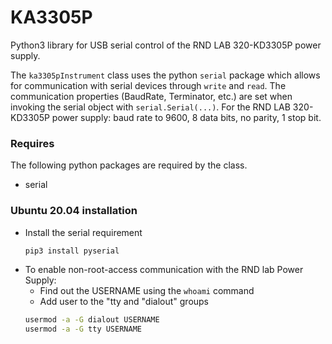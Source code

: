 # KA3305P
Python3 library for USB serial control of the RND LAB 320-KD3305P power supply.

The `ka3305pInstrument` class uses the python `serial` package which allows for communication with serial devices through `write` and `read`. The communication properties (BaudRate, Terminator, etc.) are set when invoking the serial object with `serial.Serial(...)`. For the RND LAB 320-KD3305P power supply: baud rate to 9600, 8 data bits, no parity, 1 stop bit. 

### Requires
The following python packages are required by the class. 

* serial

### Ubuntu 20.04 installation
* Install the serial requirement
    ```bash
    pip3 install pyserial
    ```
* To enable non-root-access communication with the RND lab Power Supply:
    * Find out the USERNAME using the `whoami` command
    * Add user to the "tty and "dialout" groups 
    ```bash
    usermod -a -G dialout USERNAME
    usermod -a -G tty USERNAME
    ```

